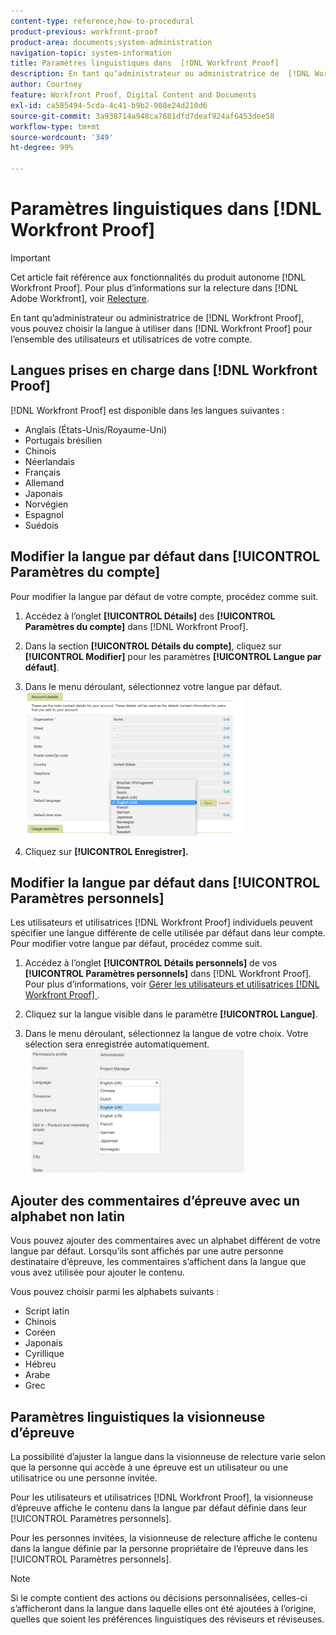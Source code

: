 ```yaml
---
content-type: reference;how-to-procedural
product-previous: workfront-proof
product-area: documents;system-administration
navigation-topic: system-information
title: Paramètres linguistiques dans  [!DNL Workfront Proof]
description: En tant qu’administrateur ou administratrice de  [!DNL Workfront Proof] , vous pouvez choisir la langue à utiliser dans  [!DNL Workfront Proof]  pour l’ensemble des utilisateurs et utilisatrices de votre compte.
author: Courtney
feature: Workfront Proof, Digital Content and Documents
exl-id: ca585494-5cda-4c41-b9b2-908e24d210d6
source-git-commit: 3a938714a948ca7681dfd7deaf924af6453dee58
workflow-type: tm+mt
source-wordcount: '349'
ht-degree: 99%

---
```


# Paramètres linguistiques dans [!DNL Workfront Proof]

>[!IMPORTANT]
>
>Cet article fait référence aux fonctionnalités du produit autonome [!DNL Workfront Proof]. Pour plus d’informations sur la relecture dans [!DNL Adobe Workfront], voir [Relecture](../../../review-and-approve-work/proofing/proofing.md).

En tant qu’administrateur ou administratrice de [!DNL Workfront Proof], vous pouvez choisir la langue à utiliser dans [!DNL Workfront Proof] pour l’ensemble des utilisateurs et utilisatrices de votre compte.

## Langues prises en charge dans [!DNL Workfront Proof]

[!DNL Workfront Proof] est disponible dans les langues suivantes :

* Anglais (États-Unis/Royaume-Uni)
* Portugais brésilien
* Chinois
* Néerlandais
* Français
* Allemand
* Japonais
* Norvégien
* Espagnol
* Suédois

## Modifier la langue par défaut dans [!UICONTROL Paramètres du compte]

Pour modifier la langue par défaut de votre compte, procédez comme suit.

1. Accédez à l’onglet **[!UICONTROL Détails]** des **[!UICONTROL Paramètres du compte]** dans [!DNL Workfront Proof].

1. Dans la section **[!UICONTROL Détails du compte]**, cliquez sur **[!UICONTROL Modifier]** pour les paramètres **[!UICONTROL Langue par défaut]**.

1. Dans le menu déroulant, sélectionnez votre langue par défaut.
   ![account_language_setting.png](assets/account-language-setting-350x230.png)

1. Cliquez sur **[!UICONTROL Enregistrer].**

## Modifier la langue par défaut dans [!UICONTROL Paramètres personnels]

Les utilisateurs et utilisatrices [!DNL Workfront Proof] individuels peuvent spécifier une langue différente de celle utilisée par défaut dans leur compte. Pour modifier votre langue par défaut, procédez comme suit.

1. Accédez à l’onglet **[!UICONTROL Détails personnels]** de vos **[!UICONTROL Paramètres personnels]** dans [!DNL Workfront Proof].\
   Pour plus d’informations, voir [Gérer les utilisateurs et utilisatrices  [!DNL Workfront Proof] &#x200B;](../../../workfront-proof/wp-acct-admin/account-settings/manage-wp-users.md).

1. Cliquez sur la langue visible dans le paramètre **[!UICONTROL Langue]**.
1. Dans le menu déroulant, sélectionnez la langue de votre choix. Votre sélection sera enregistrée automatiquement.\
   ![personal_language_setting.png](assets/personal-language-setting-350x197.png)

## Ajouter des commentaires d’épreuve avec un alphabet non latin

Vous pouvez ajouter des commentaires avec un alphabet différent de votre langue par défaut. Lorsqu’ils sont affichés par une autre personne destinataire d’épreuve, les commentaires s’affichent dans la langue que vous avez utilisée pour ajouter le contenu.

Vous pouvez choisir parmi les alphabets suivants :

* Script latin
* Chinois
* Coréen
* Japonais
* Cyrillique
* Hébreu
* Arabe
* Grec

## Paramètres linguistiques la visionneuse d’épreuve

La possibilité d’ajuster la langue dans la visionneuse de relecture varie selon que la personne qui accède à une épreuve est un utilisateur ou une utilisatrice ou une personne invitée.

Pour les utilisateurs et utilisatrices [!DNL Workfront Proof], la visionneuse d’épreuve affiche le contenu dans la langue par défaut définie dans leur [!UICONTROL Paramètres personnels].

Pour les personnes invitées, la visionneuse de relecture affiche le contenu dans la langue définie par la personne propriétaire de l’épreuve dans les [!UICONTROL Paramètres personnels].

>[!NOTE]
>
>Si le compte contient des actions ou décisions personnalisées, celles-ci s’afficheront dans la langue dans laquelle elles ont été ajoutées à l’origine, quelles que soient les préférences linguistiques des réviseurs et réviseuses.
